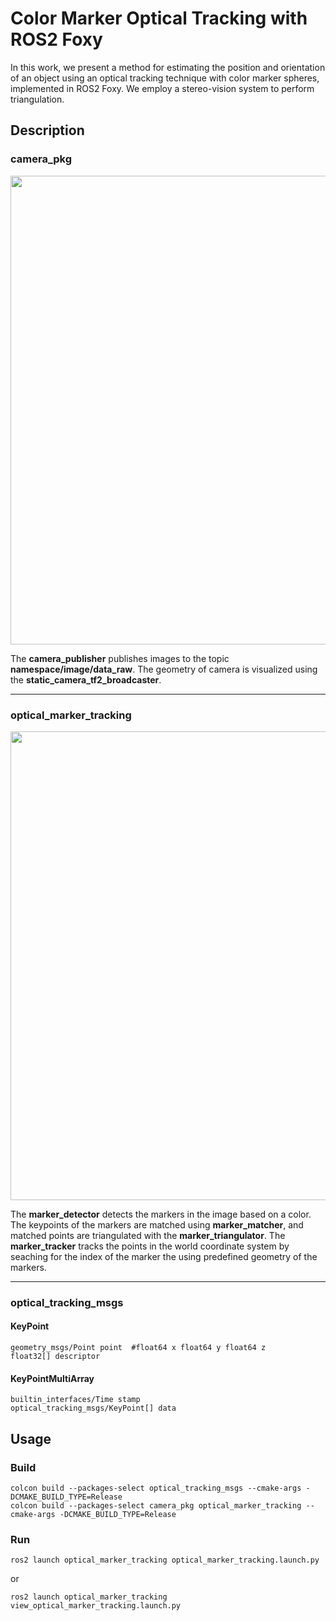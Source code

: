 # Color Marker Optical Tracking with ROS2 Foxy

In this work, we present a method for estimating the position and orientation of an object using an optical tracking technique with color marker spheres, implemented in ROS2 Foxy. We employ a stereo-vision system to perform triangulation.

## Description

### camera_pkg

<p align = "left">
  <img src = "https://github.com/user-attachments/assets/c1d17894-cace-4382-adc5-472386a12e4b" width = 750 />
</p>

The **camera_publisher** publishes images to the topic **namespace/image/data_raw**. The geometry of camera is visualized using the **static_camera_tf2_broadcaster**.

***

### optical_marker_tracking

<p align = "left">
  <img src = "https://github.com/user-attachments/assets/c1d17894-cace-4382-adc5-472386a12e4b" width = 750 />
</p>

The **marker_detector** detects the markers in the image based on a color. The keypoints of the markers are matched using **marker_matcher**, and matched points are triangulated with the **marker_triangulator**. The **marker_tracker** tracks the points in the world coordinate system by seaching for the index of the marker the using predefined geometry of the markers. 

***

### optical_tracking_msgs

#### KeyPoint
```
geometry_msgs/Point point  #float64 x float64 y float64 z
float32[] descriptor
```

#### KeyPointMultiArray
```
builtin_interfaces/Time stamp
optical_tracking_msgs/KeyPoint[] data
```

## Usage

### Build
```
colcon build --packages-select optical_tracking_msgs --cmake-args -DCMAKE_BUILD_TYPE=Release
colcon build --packages-select camera_pkg optical_marker_tracking --cmake-args -DCMAKE_BUILD_TYPE=Release
```

### Run
```
ros2 launch optical_marker_tracking optical_marker_tracking.launch.py
```

or

```
ros2 launch optical_marker_tracking view_optical_marker_tracking.launch.py
```
